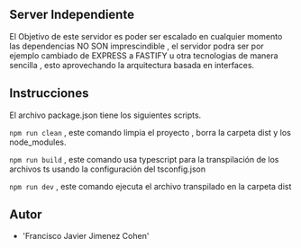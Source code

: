 ## Server Independiente

El  Objetivo de este servidor es poder ser escalado en cualquier momento
las dependencias NO SON imprescindible , el servidor podra ser por ejemplo cambiado de EXPRESS a FASTIFY u otra tecnologias de manera sencilla , esto aprovechando la arquitectura basada en interfaces.


## Instrucciones

 El archivo package.json tiene los siguientes scripts.

``` npm run clean ``` , este comando limpia el proyecto , borra la carpeta dist y los node_modules.

``` npm run build ``` , este comando usa typescript para la transpilación de los archivos ts usando la configuración del tsconfig.json 

``` npm run dev ``` , este comando ejecuta el archivo transpilado en la carpeta dist 

## Autor

- 'Francisco Javier Jimenez Cohen' 